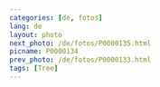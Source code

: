 ```yaml
---
categories: [de, fotos]
lang: de
layout: photo
next_photo: /de/fotos/P0000135.html
picname: P0000134
prev_photo: /de/fotos/P0000133.html
tags: [Tree]
---
```

